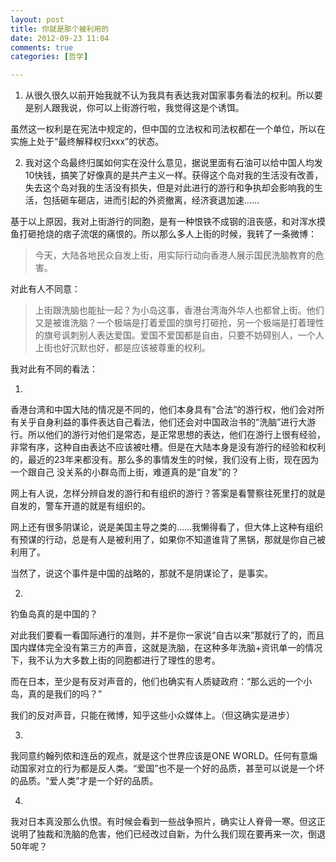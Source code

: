 ```yaml
---
layout: post
title: 你就是那个被利用的
date: 2012-09-23 11:04
comments: true
categories: [哲学]

---
```


1. 从很久很久以前开始我就不认为我具有表达我对国家事务看法的权利。所以要是别人跟我说，你可以上街游行啦，我觉得这是个诱饵。

虽然这一权利是在宪法中规定的，但中国的立法权和司法权都在一个单位，所以在实施上处于“最终解释权归xxx”的状态。

2. 我对这个岛最终归属如何实在没什么意见，据说里面有石油可以给中国人均发10快钱，搞笑了好像真的是共产主义一样。获得这个岛对我的生活没有改善，失去这个岛对我的生活没有损失，但是对此进行的游行和争执却会影响我的生活，包括砸车砸店，进而引起的外资撤离，经济衰退加速……

基于以上原因，我对上街游行的同胞，是有一种恨铁不成钢的沮丧感，和对浑水摸鱼打砸抢烧的痞子流氓的痛恨的。所以那么多人上街的时候，我转了一条微博：
<blockquote>今天，大陆各地民众自发上街，用实际行动向香港人展示国民洗脑教育的危害。</blockquote>
对此有人不同意：
<blockquote>上街跟洗脑也能扯一起？为小岛这事，香港台湾海外华人也都曾上街。他们又是被谁洗脑？一个极端是打着爱国的旗号打砸抢，另一个极端是打着理性的旗号讽刺别人表达爱国。爱国不爱国都是自由，只要不妨碍别人，一个人上街也好沉默也好，都是应该被尊重的权利。</blockquote>
我对此有不同的看法：

1.

香港台湾和中国大陆的情况是不同的，他们本身具有“合法”的游行权，他们会对所有关乎自身利益的事件表达自己看法，他们还会对中国政治书的“洗脑”进行大游行。所以他们的游行对他们是常态，是正常思想的表达，他们在游行上很有经验，非常有序，这种自由表达不应该被吐槽。但是在大陆本身是没有游行的经验和权利的，最近的23年来都没有。那么多的事情发生的时候，我们没有上街，现在因为一个跟自己 没关系的小群岛而上街，难道真的是“自发”的？

网上有人说，怎样分辨自发的游行和有组织的游行？答案是看警察往死里打的就是自发的，警车开道的就是有组织的。

网上还有很多阴谋论，说是美国主导之类的……我懒得看了，但大体上这种有组织有预谋的行动，总是有人是被利用了，如果你不知道谁背了黑锅，那就是你自己被利用了。

当然了，说这个事件是中国的战略的，那就不是阴谋论了，是事实。

2.

钓鱼岛真的是中国的？

对此我们要看一看国际通行的准则，并不是你一家说“自古以来”那就行了的，而且国内媒体完全没有第三方的声音，这就是洗脑，在这种多年洗脑+资讯单一的情况下，我不认为大多数上街的同胞都进行了理性的思考。

而在日本，至少是有反对声音的，他们也确实有人质疑政府：“那么远的一个小岛，真的是我们的吗？”

我们的反对声音，只能在微博，知乎这些小众媒体上。（但这确实是进步）

3.

我同意约翰列侬和连岳的观点，就是这个世界应该是ONE WORLD。任何有意煽动国家对立的行为都是反人类。“爱国”也不是一个好的品质，甚至可以说是一个坏的品质。“爱人类”才是一个好的品质。

4.

我对日本真没那么仇恨。有时候会看到一些战争照片，确实让人脊骨一寒。但这正说明了独裁和洗脑的危害，他们已经改过自新，为什么我们现在要再来一次，倒退50年呢？

